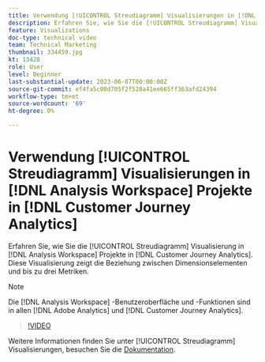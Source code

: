 ```yaml
---
title: Verwendung [!UICONTROL Streudiagramm] Visualisierungen in [!DNL Analysis Workspace] Projekte
description: Erfahren Sie, wie Sie die [!UICONTROL Streudiagramm] Visualisierung in [!DNL Analysis Workspace] Projekte in [!DNL Customer Journey Analytics].
feature: Visualizations
doc-type: technical video
team: Technical Marketing
thumbnail: 334459.jpg
kt: 13428
role: User
level: Beginner
last-substantial-update: 2023-06-07T00:00:00Z
source-git-commit: ef4fa5c00d705f2f528a41ee665ff363afd24394
workflow-type: tm+mt
source-wordcount: '69'
ht-degree: 0%

---
```


# Verwendung [!UICONTROL Streudiagramm] Visualisierungen in [!DNL Analysis Workspace] Projekte in [!DNL Customer Journey Analytics]

Erfahren Sie, wie Sie die [!UICONTROL Streudiagramm] Visualisierung in [!DNL Analysis Workspace] Projekte in [!DNL Customer Journey Analytics]. Diese Visualisierung zeigt die Beziehung zwischen Dimensionselementen und bis zu drei Metriken.

>[!NOTE]
>
>Die [!DNL Analysis Workspace] -Benutzeroberfläche und -Funktionen sind in allen [!DNL Adobe Analytics] und [!DNL Customer Journey Analytics].

>[!VIDEO](https://video.tv.adobe.com/v/334459/?quality=12&learn=on)

Weitere Informationen finden Sie unter [!UICONTROL Streudiagramm] Visualisierungen, besuchen Sie die [Dokumentation](https://experienceleague.adobe.com/docs/analytics-platform/using/cja-workspace/visualizations/scatterplot.html).
